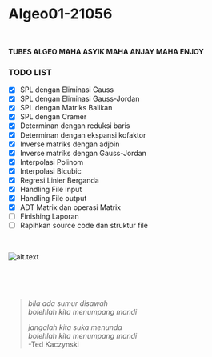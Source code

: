 # Algeo01-21056

<p>&nbsp;</p>

**TUBES ALGEO MAHA ASYIK MAHA ANJAY MAHA ENJOY** 

### TODO LIST
- [x] SPL dengan Eliminasi Gauss 
- [x] SPL dengan Eliminasi Gauss-Jordan
- [x] SPL dengan Matriks Balikan 
- [x] SPL dengan Cramer 
- [x] Determinan dengan reduksi baris 
- [x] Determinan dengan ekspansi kofaktor 
- [X] Inverse matriks dengan adjoin 
- [x] Inverse matriks dengan Gauss-Jordan
- [x] Interpolasi Polinom 
- [X] Interpolasi Bicubic 
- [X] Regresi Linier Berganda 
- [X] Handling File input
- [X] Handling File output
- [x] ADT Matrix dan operasi Matrix 
- [ ] Finishing Laporan 
- [ ] Rapihkan source code dan struktur file

<p>&nbsp;</p>

![alt.text](https://github.com/egijago/-/blob/main/WhatsApp%20Image%202022-09-25%20at%2020.41.47.jpeg)

<p>&nbsp;</p>
<p>&nbsp;</p>

> *bila ada sumur disawah*<br>
> *bolehlah kita menumpang mandi*
> 
> 
> *jangalah kita suka menunda*<br>
> *bolehlah kita menumpang mandi*<br>
>                  -Ted Kaczynski

<p>&nbsp;</p>
